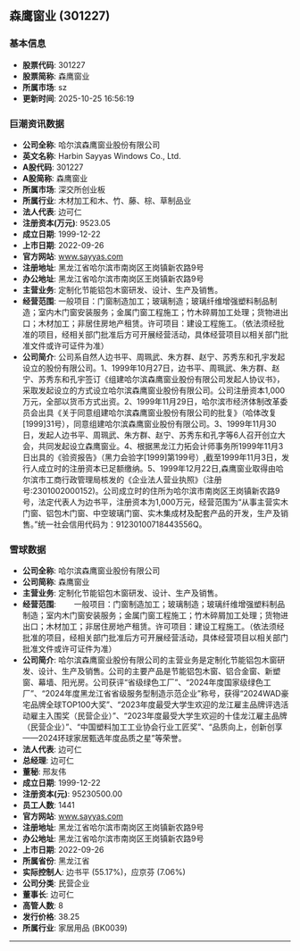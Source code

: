 ## 森鹰窗业 (301227)

### 基本信息

- **股票代码**: 301227
- **股票简称**: 森鹰窗业
- **所属市场**: sz
- **更新时间**: 2025-10-25 16:56:19

### 巨潮资讯数据

- **公司全称**: 哈尔滨森鹰窗业股份有限公司
- **英文名称**: Harbin Sayyas Windows Co., Ltd.
- **A股代码**: 301227
- **A股简称**: 森鹰窗业
- **所属市场**: 深交所创业板
- **所属行业**: 木材加工和木、竹、藤、棕、草制品业
- **法人代表**: 边可仁
- **注册资本(万元)**: 9523.05
- **成立日期**: 1999-12-22
- **上市日期**: 2022-09-26
- **官方网站**: www.sayyas.com
- **注册地址**: 黑龙江省哈尔滨市南岗区王岗镇新农路9号
- **办公地址**: 黑龙江省哈尔滨市南岗区王岗镇新农路9号
- **主营业务**: 定制化节能铝包木窗研发、设计、生产及销售。
- **经营范围**: 一般项目：门窗制造加工；玻璃制造；玻璃纤维增强塑料制品制造；室内木门窗安装服务；金属门窗工程施工；竹木碎屑加工处理；货物进出口；木材加工；非居住房地产租赁。许可项目：建设工程施工。（依法须经批准的项目，经相关部门批准后方可开展经营活动，具体经营项目以相关部门批准文件或许可证件为准）
- **公司简介**: 公司系自然人边书平、周珮武、朱方群、赵宁、苏秀东和孔宇发起设立的股份有限公司。1、1999年10月27日，边书平、周珮武、朱方群、赵宁、苏秀东和孔宇签订《组建哈尔滨森鹰窗业股份有限公司发起人协议书》，采取发起设立的方式设立哈尔滨森鹰窗业股份有限公司。公司注册资本1,000万元，全部以货币方式出资。2、1999年11月29日，哈尔滨市经济体制改革委员会出具《关于同意组建哈尔滨森鹰窗业股份有限公司的批复》（哈体改复[1999]31号），同意组建哈尔滨森鹰窗业股份有限公司。3、1999年11月30日，发起人边书平、周珮武、朱方群、赵宁、苏秀东和孔字等6人召开创立大会，共同发起设立森鹰窗业。4、根据黑龙江力拓会计师事务所1999年11月3日出具的《验资报告》（黑力会验字[1999]第199号）,截至1999年11月3日，发行人成立时的注册资本已足额缴纳。5、1999年12月22日,森鹰窗业取得由哈尔滨市工商行政管理局核发的《企业法人营业执照》（注册号:2301002000152)。公司成立时的住所为哈尔滨市南岗区王岗镇新农路9号，法定代表人为边书平，注册资本为1,000万元，经营范围为“从事主营实木门窗、铝包木门窗、中空玻璃门窗、实木集成材及配套产品的开发，生产及销售。”统一社会信用代码为：91230100718443556Q。

### 雪球数据

- **公司全称**: 哈尔滨森鹰窗业股份有限公司
- **公司简称**: 森鹰窗业
- **主营业务**: 定制化节能铝包木窗研发、设计、生产及销售。
- **经营范围**: 　　一般项目：门窗制造加工；玻璃制造；玻璃纤维增强塑料制品制造；室内木门窗安装服务；金属门窗工程施工；竹木碎屑加工处理；货物进出口；木材加工；非居住房地产租赁。许可项目：建设工程施工。（依法须经批准的项目，经相关部门批准后方可开展经营活动，具体经营项目以相关部门批准文件或许可证件为准）
- **公司简介**: 哈尔滨森鹰窗业股份有限公司的主营业务是定制化节能铝包木窗研发、设计、生产及销售。公司的主要产品是节能铝包木窗、铝合金窗、新塑窗、幕墙、阳光房。公司获评“省级绿色工厂”、“2024年度国家级绿色工厂”、“2024年度黑龙江省省级服务型制造示范企业”称号，获得“2024WAD豪宅品牌全球TOP100大奖”、“2023年度最受大学生欢迎的龙江雇主品牌评选活动雇主入围奖（民营企业）”、“2023年度最受大学生欢迎的十佳龙江雇主品牌（民营企业）”、“中国塑料加工工业协会行业工匠奖”、“品质向上，创新创享——2024环球家居甄选年度品质之星”等荣誉。
- **法人代表**: 边可仁
- **总经理**: 边可仁
- **董秘**: 邢友伟
- **成立日期**: 1999-12-22
- **注册资本(元)**: 95230500.00
- **员工人数**: 1441
- **官方网站**: www.sayyas.com
- **注册地址**: 黑龙江省哈尔滨市南岗区王岗镇新农路9号
- **办公地址**: 黑龙江省哈尔滨市南岗区王岗镇新农路9号
- **上市日期**: 2022-09-26
- **所属省份**: 黑龙江省
- **实际控制人**: 边书平 (55.17%)，应京芬 (7.06%)
- **公司分类**: 民营企业
- **董事长**: 边可仁
- **高管人数**: 8
- **发行价格**: 38.25
- **所属行业**: 家居用品 (BK0039)

---